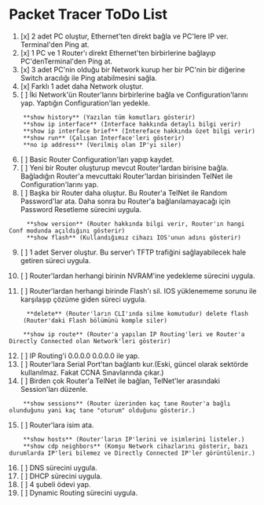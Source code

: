 # Packet Tracer ToDo List

1. [x] 2 adet PC oluştur, Ethernet'ten direkt bağla ve PC'lere IP ver. Terminal'den Ping at.
2. [x]  1 PC ve 1 Router'ı direkt Ethernet'ten birbirlerine bağlayıp
    PC'denTerminal'den Ping at.
3. [x] 3 adet PC'nin olduğu bir Network kurup her bir PC'nin bir
    diğerine Switch aracılığı ile Ping atabilmesini sağla.
4. [x] Farklı 1 adet daha Network oluştur.
5. [ ] İki Network'ün Router'larını birbirlerine bağla ve
    Configuration'larını yap. Yaptığın Configuration'ları yedekle.

```
    **show history** (Yazılan tüm komutları gösterir)
    **show ip interface** (Interface hakkında detaylı bilgi verir)
    **show ip interface brief** (Intereface hakkında özet bilgi verir)
    **show run** (Çalışan Interface'leri gösterir)
    **no ip address** (Verilmiş olan IP'yi siler)
```


6. [ ] Basic Router Configuration'ları yapıp kaydet.
7. [ ] Yeni bir Router oluşturup mevcut Router'lardan birisine bağla. Bağladığın Router'a mevcuttaki Router'lardan birisinden TelNet ile Configuration'larını yap.
8. [ ] Başka bir Router daha oluştur. Bu Router'a TelNet ile Random Password'lar ata. Daha sonra bu Router'a bağlanılamayacağı için Password Resetleme sürecini uygula.

```
     **show version** (Router hakkında bilgi verir, Router'ın hangi Conf modunda açıldığını gösterir)
     **show flash** (Kullandığımız cihazı IOS'unun adını gösterir)
```

9. [ ] 1 adet Server oluştur. Bu server'ı TFTP trafiğini sağlayabilecek hale getiren süreci uygula.

10. [ ] Router'lardan herhangi birinin NVRAM'ine yedekleme sürecini uygula.
11. [ ] Router'lardan herhangi birinde Flash'ı sil. IOS yüklenememe sorunu ile karşılaşıp çözüme giden süreci uygula.


```
     **delete** (Router'ların CLI'ında silme komutudur) delete flash
    (Router'daki Flash bölümünü komple siler)
    
    **show ip route** (Router'a yapılan IP Routing'leri ve Router'a Directly Connected olan Network'leri gösterir)    
```

12. [ ] IP Routing'i 0.0.0.0 0.0.0.0 ile yap.
13. [ ] Router'lara Serial Port'tan bağlantı kur.(Eski, güncel olarak sektörde kullanılmaz. Fakat CCNA Sınavlarında çıkar.)
14. [ ] Birden çok Router'a TelNet ile bağlan, TelNet'ler arasındaki Session'ları düzenle.


```
    **show sessions** (Router üzerinden kaç tane Router'a bağlı olunduğunu yani kaç tane "oturum" olduğunu gösterir.)
```

15. [ ] Router'lara isim ata.

```
    **show hosts** (Router'ların IP'lerini ve isimlerini listeler.)
    **show cdp neighbors** (Komşu Network cihazlarını gösterir, bazı durumlarda IP'leri bilemez ve Directly Connected IP'ler görüntülenir.)
```

16. [ ] DNS sürecini uygula.
17. [ ] DHCP sürecini uygula.
18. [ ] 4 şubeli ödevi yap.
19. [ ] Dynamic Routing sürecini uygula.


